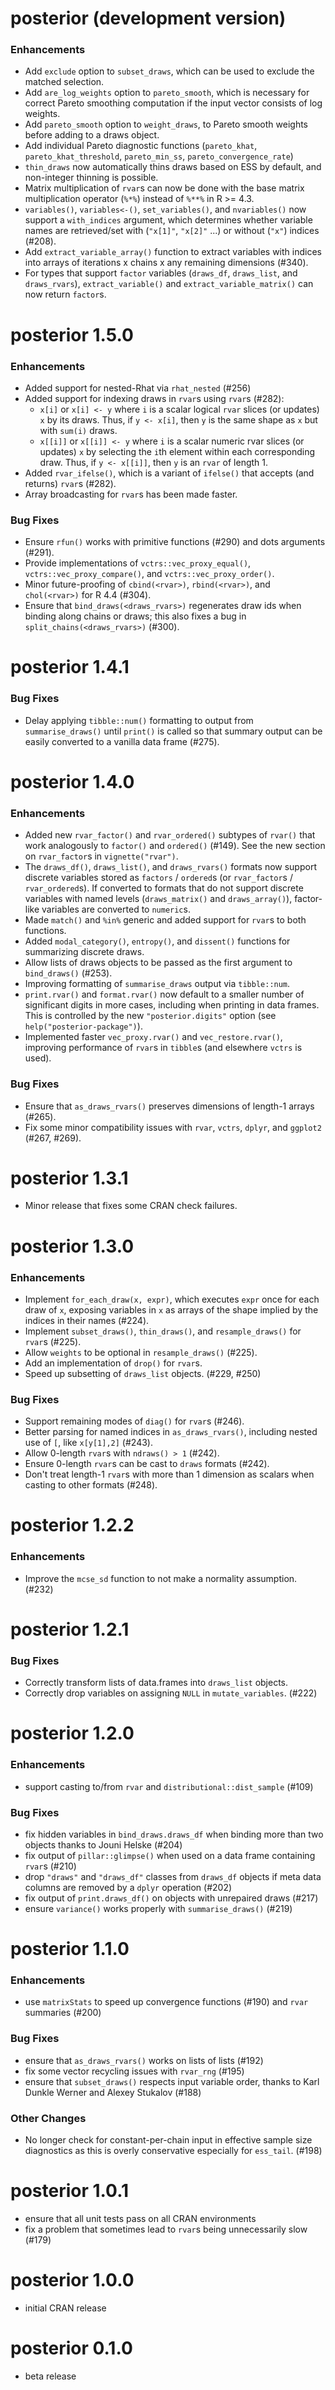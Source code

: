 # posterior (development version)

### Enhancements

* Add `exclude` option to `subset_draws`, which can be used to exclude
  the matched selection.
* Add `are_log_weights` option to `pareto_smooth`, which is necessary
  for correct Pareto smoothing computation if the input vector
  consists of log weights.
* Add `pareto_smooth` option to `weight_draws`, to Pareto smooth
  weights before adding to a draws object.
* Add individual Pareto diagnostic functions (`pareto_khat`,
  `pareto_khat_threshold`, `pareto_min_ss`, `pareto_convergence_rate`)
* `thin_draws` now automatically thins draws based on ESS by default,
  and non-integer thinning is possible.
* Matrix multiplication of `rvar`s can now be done with the base matrix 
  multiplication operator (`%*%`) instead of `%**%` in R >= 4.3.
* `variables()`, `variables<-()`, `set_variables()`, and `nvariables()` now
  support a `with_indices` argument, which determines whether variable names
  are retrieved/set with (`"x[1]"`, `"x[2]"` ...) or without (`"x"`) indices
  (#208).
* Add `extract_variable_array()` function to extract variables with indices
  into arrays of iterations x chains x any remaining dimensions (#340).
* For types that support `factor` variables (`draws_df`, `draws_list`, and 
  `draws_rvars`), `extract_variable()` and `extract_variable_matrix()` can 
  now return `factor`s.

# posterior 1.5.0

### Enhancements

* Added support for nested-Rhat via `rhat_nested` (#256)
* Added support for indexing draws in `rvar`s using `rvar`s (#282):
  * `x[i]` or `x[i] <- y` where `i` is a scalar logical `rvar` slices (or
    updates) `x` by its draws. Thus, if `y <- x[i]`, then `y` is the same
    shape as `x` but with `sum(i)` draws.
  * `x[[i]]` or `x[[i]] <- y` where `i` is a scalar numeric rvar slices (or
    updates) `x` by selecting the `i`th element within each corresponding draw.
    Thus, if `y <- x[[i]]`, then `y` is an `rvar` of length 1.
* Added `rvar_ifelse()`, which is a variant of `ifelse()` that accepts (and
  returns) `rvar`s (#282).
* Array broadcasting for `rvar`s has been made faster.

### Bug Fixes

* Ensure `rfun()` works with primitive functions (#290) and dots arguments (#291).
* Provide implementations of `vctrs::vec_proxy_equal()`, 
`vctrs::vec_proxy_compare()`, and `vctrs::vec_proxy_order()`.
* Minor future-proofing of `cbind(<rvar>)`, `rbind(<rvar>)`, and `chol(<rvar>)`
  for R 4.4 (#304).
* Ensure that `bind_draws(<draws_rvars>)` regenerates draw ids when binding along
  chains or draws; this also fixes a bug in `split_chains(<draws_rvars>)` (#300).


# posterior 1.4.1

### Bug Fixes

* Delay applying `tibble::num()` formatting to output from `summarise_draws()` 
  until `print()` is called so that summary output can be easily converted to a 
  vanilla data frame (#275).


# posterior 1.4.0

### Enhancements

* Added new `rvar_factor()` and `rvar_ordered()` subtypes of `rvar()` that work
  analogously to `factor()` and `ordered()` (#149). See the new section on
  `rvar_factor`s in `vignette("rvar")`.
* The `draws_df()`, `draws_list()`, and `draws_rvars()` formats now support
  discrete variables stored as `factors` / `ordered`s (or `rvar_factor`s /
  `rvar_ordered`s). If converted to formats that do not support discrete
  variables with named levels (`draws_matrix()` and `draws_array()`), 
  factor-like variables are converted to `numeric`s.
* Made `match()` and `%in%` generic and added support for `rvar`s to both
  functions.
* Added `modal_category()`, `entropy()`, and `dissent()` functions for
  summarizing discrete draws.
* Allow lists of draws objects to be passed as the first argument to 
  `bind_draws()` (#253).
* Improving formatting of `summarise_draws` output via `tibble::num`.
* `print.rvar()` and `format.rvar()` now default to a smaller number of
  significant digits in more cases, including when printing in data frames.
  This is controlled by the new `"posterior.digits"` option (see 
  `help("posterior-package")`).
* Implemented faster `vec_proxy.rvar()` and `vec_restore.rvar()`, improving
  performance of `rvar`s in `tibble`s (and elsewhere `vctrs` is used).

### Bug Fixes

* Ensure that `as_draws_rvars()` preserves dimensions of length-1 arrays (#265).
* Fix some minor compatibility issues with `rvar`, `vctrs`, `dplyr`, and
  `ggplot2` (#267, #269).


# posterior 1.3.1

* Minor release that fixes some CRAN check failures.


# posterior 1.3.0

### Enhancements

* Implement `for_each_draw(x, expr)`, which executes `expr` once for each draw
  of `x`, exposing variables in `x` as arrays of the shape implied by the
  indices in their names (#224).
* Implement `subset_draws()`, `thin_draws()`, and `resample_draws()` for `rvar`s (#225).
* Allow `weights` to be optional in `resample_draws()` (#225).
* Add an implementation of `drop()` for `rvar`s.
* Speed up subsetting of `draws_list` objects. (#229, #250)

### Bug Fixes

* Support remaining modes of `diag()` for `rvar`s (#246).
* Better parsing for named indices in `as_draws_rvars()`, including nested use
of `[`, like `x[y[1],2]` (#243).
* Allow 0-length `rvar`s with `ndraws() > 1` (#242). 
* Ensure 0-length `rvar`s can be cast to `draws` formats (#242).
* Don't treat length-1 `rvar`s with more than 1 dimension as scalars when 
casting to other formats (#248).


# posterior 1.2.2

### Enhancements

* Improve the `mcse_sd` function to not make a normality assumption. (#232)


# posterior 1.2.1

### Bug Fixes

* Correctly transform lists of data.frames into `draws_list` objects.
* Correctly drop variables on assigning `NULL` in `mutate_variables`. (#222)


# posterior 1.2.0

### Enhancements

* support casting to/from `rvar` and `distributional::dist_sample` (#109)

### Bug Fixes

* fix hidden variables in `bind_draws.draws_df` when binding 
more than two objects thanks to Jouni Helske (#204)
* fix output of `pillar::glimpse()` when used on a data frame containing 
`rvar`s (#210)
* drop `"draws"` and `"draws_df"` classes from `draws_df` objects if meta data
columns are removed by a `dplyr` operation (#202)
* fix output of `print.draws_df()` on objects with unrepaired draws (#217)
* ensure `variance()` works properly with `summarise_draws()` (#219)


# posterior 1.1.0

### Enhancements

* use `matrixStats` to speed up convergence functions (#190) and 
`rvar` summaries (#200)

### Bug Fixes

* ensure that `as_draws_rvars()` works on lists of lists (#192)
* fix some vector recycling issues with `rvar_rng` (#195)
* ensure that `subset_draws()` respects input variable order, thanks to
Karl Dunkle Werner and Alexey Stukalov (#188)

### Other Changes

* No longer check for constant-per-chain input in effective
sample size diagnostics as this is overly conservative 
especially for `ess_tail`. (#198)


# posterior 1.0.1

* ensure that all unit tests pass on all CRAN environments
* fix a problem that sometimes lead to `rvar`s being unnecessarily slow (#179)


# posterior 1.0.0

* initial CRAN release


# posterior 0.1.0

* beta release
